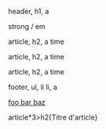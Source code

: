 header, h1, a

strong / em

article, h2, a
time

article, h2, a
time

article, h2, a
time

footer, ul, li
li, a

<a href="#">foo bar baz</a>

article*3>h2{Titre d'article}
